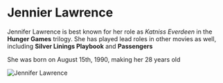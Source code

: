

<h1>Jennier Lawrence</h1>
<p>Jennifer Lawrence is best known for her role as <i>Katniss Everdeen</i> in the <strong>Hunger Games</strong> trilogy. She has played lead roles in other movies as well, including <b>Silver Linings Playbook</b> and <b>Passengers</b></p>

<p>She was born on August 15th, 1990, making her 28 years old</p>

<img src="https://images.app.goo.gl/3rXfRaRdyyB2icWo8.jpeg" alt="Jennifer Lawrence">
